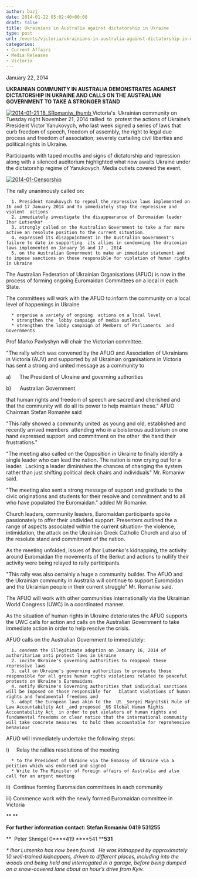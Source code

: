 ```yaml
---
author: bazj
date: 2014-01-22 05:02:40+00:00
draft: false
title: Ukrainians in Australia against dictatorship in Ukraine
type: post
url: /events/victoria/ukrainians-in-australia-against-dictatorship-in-ukraine/
categories:
- Current Affairs
- Media Releases
- Victoria
---
```


January 22, 2014


**UKRAINIAN COMMUNITY IN AUSTRALIA DEMONSTRATES AGAINST DICTATORSHIP IN UKRAINE AND CALLS ON THE AUSTRALIAN GOVERNMENT TO TAKE A STRONGER STAND**


[![2014-01-21 18_SRomaniw_thumb](http://www.ozeukes.com/wp-content/uploads/2014/01/2014-01-21-18_SRomaniw_thumb.jpg)
](http://www.ozeukes.com/wp-content/uploads/2014/01/2014-01-21-18_SRomaniw_thumb.jpg)Victoria's  Ukrainian community on Tuesday night November 21, 2014 rallied  to  protest the actions of Ukraine’s President Victor Yanukovych, who last week signed a series of laws that curb freedom of speech, freedom of assembly, the right to legal due process and freedom of association; severely curtailing civil liberties and political rights in Ukraine. 

Participants with taped mouths and signs of dictatorship and repression along with a silenced auditorium highlighted what now awaits Ukraine under the dictatorship regime of Yanukovych. Media outlets covered the event.

[![2014-01-Censorship](http://www.ozeukes.com/wp-content/uploads/2014/01/2014-01-Censorship.jpg)
](http://www.ozeukes.com/wp-content/uploads/2014/01/2014-01-Censorship.jpg)

The rally unanimously called on:



	  1. President Yanukovych to repeal the repressive laws implemented on 16 and 17 January 2014 and to immediately stop the repressive and  violent  actions
	  2. immediately investigate the disappearance of Euromaidan leader Ihor Lutsenko* 
	  3. strongly called on the Australian Government to take a far more active an resolute position to the current situation. 
	  4. expressed its disappointment in the Australian Government's failure to date in supporting  its allies in condemning the draconian laws implemented on January 16 and 17 , 2014
	  5. on the Australian Government to make an immediate statement and to impose sanctions on those responsible for violation of human rights in Ukraine  

The Australian Federation of Ukrainian Organisations (AFUO) is now in the process of forming ongoing Euromaidan Committees on a local in each State. 

The committees will work with the AFUO to:inform the community on a local level of happenings in Ukraine 



	  * organise a variety of ongoing  actions on a local level
	  * strengthen the  lobby campaign of media outlets
	  * strengthen the lobby campaign of Members of Parliaments  and Governments

Prof Marko Pavlyshyn will chair the Victorian committee.

"The rally which was convened by the AFUO and Association of Ukrainians in Victoria (AUV) and supported by all Ukrainian organisations in Victoria has sent a strong and united message as a community to

a)      The President of Ukraine and governing authorities

b)      Australian Government 

that human rights and freedom of speech are sacred and cherished and that the community will do all its power to help maintain these." AFUO Chairman Stefan Romaniw said

"This rally showed a community united  as young and old, established and recently arrived members  attending who in a boisterous auditorium on one hand expressed support  and commitment on the other  the hand their  frustrations."

"The meeting also called on the Opposition in Ukraine to finally identify a single leader who can lead the nation. The nation is now crying out for a leader.  Lacking a leader diminishes the chances of changing the system rather than just shifting political deck chairs and individuals" Mr. Romaniw said. 

"The meeting also sent a strong message of support and gratitude to the civic originations and students for their resolve and commitment and to all who have populated the Euromaidan." added Mr Romaniw.

Church leaders, community leaders, Euromaidan participants spoke passionately to offer their undivided support. Presenters outlined the a range of aspects associated within the current situation- the violence, intimidation, the attack on the Ukrainian Greek Catholic Church and also of the resolute stand and commitment of the nation.

As the meeting unfolded, issues of Ihor Lutsenko's kidnapping, the activity around Euromaidan the movements of the Berkut and actions to nullify their activity were being relayed to rally participants. 

"This rally was also certainly a huge a community builder. The AFUO and the Ukrainian community in Australia will continue to support Euromaidan and the Ukrainian people in their current struggle" Mr. Romaniw said.

The AFUO will work with other communities internationally via the Ukrainian World Congress (UWC) in a coordinated manner.

As the situation of human rights in Ukraine deteriorates the AFUO supports the UWC calls for action and calls on the Australian Government to take immediate action in order to help resolve the crisis.

AFUO calls on the Australian Government to immediately:



	  1. condemn the illegitimate adoption on January 16, 2014 of authoritarian anti protest laws in Ukraine
	  2. incite Ukraine's governing authorities to reappeal these repressive laws 
	  3. call on Ukraine's governing authorities to prosecute those responsible for all gross human rights violations related to peaceful protests on Ukraine's Euromaidans
	  4. notify Ukraine's Governing authorities that individual sanctions will be imposed on those responsible for   blatant violations of human rights and fundamental freedoms and
	  5. adopt the European laws akin to the  US _Sergei Magnitski Rule of Law Accountability Act _and proposed _US Global Human Rights Accountability Act_ in order to put violators of human rights and fundamental freedoms on clear notice that the international community will take concrete measures  to hold them accountable for reprehensive behaviour 

AFUO will immediately undertake the following steps:

i)     Relay the rallies resolutions of the meeting



	  * to the President of Ukraine via the Embassy of Ukraine via a petition which was endorsed and signed 
	  * Write to The Minister of Foreign affairs of Australia and also call for an urgent meeting 

ii)  Continue forming Euromaidan committees in each community

iii) Commence work with the newly formed Euromaidan committee in Victoria 

** **


**For further information contact: Stefan Romaniw 0419 531255**




**  Peter Shmigel 0****419 ****541 ****531**


_* Ihor Lutsenko has now been found.  He was kidnapped by approximately 10 well-trained kidnappers, driven to different places, including into the woods and being held and interrogated in a garage, before being dumped on a snow-covered lane about an hour’s drive from Kyiv._


